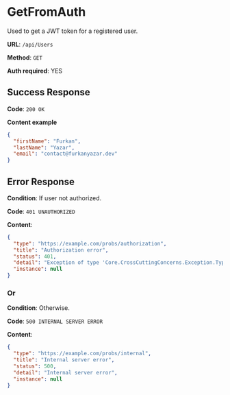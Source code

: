 # GetFromAuth

Used to get a JWT token for a registered user.

**URL**: `/api/Users`

**Method**: `GET`

**Auth required**: YES

## Success Response

**Code**: `200 OK`

**Content example**

```json
{
  "firstName": "Furkan",
  "lastName": "Yazar",
  "email": "contact@furkanyazar.dev"
}
```

## Error Response

**Condition**: If user not authorized.

**Code**: `401 UNAUTHORIZED`

**Content**:

```json
{
  "type": "https://example.com/probs/authorization",
  "title": "Authorization error",
  "status": 401,
  "detail": "Exception of type 'Core.CrossCuttingConcerns.Exception.Types.AuthorizationException' was thrown.",
  "instance": null
}
```

### Or

**Condition**: Otherwise.

**Code**: `500 INTERNAL SERVER ERROR`

**Content**:

```json
{
  "type": "https://example.com/probs/internal",
  "title": "Internal server error",
  "status": 500,
  "detail": "Internal server error",
  "instance": null
}
```
